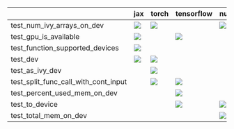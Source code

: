 |                                      | jax                                                                                                                                                                                    | torch                                                                                                                                                                              | tensorflow                                                                                                                                                                             | numpy                                                                                                                                                                                  |
|:-------------------------------------|:---------------------------------------------------------------------------------------------------------------------------------------------------------------------------------------|:-----------------------------------------------------------------------------------------------------------------------------------------------------------------------------------|:---------------------------------------------------------------------------------------------------------------------------------------------------------------------------------------|:---------------------------------------------------------------------------------------------------------------------------------------------------------------------------------------|
| test_num_ivy_arrays_on_dev           | <a href="https://github.com/unifyai/ivy/actions/runs/3683652584/jobs/6232473623" rel="noopener noreferrer" target="_blank"><img src=https://img.shields.io/badge/-failure-red></a>     | <a href="https://github.com/unifyai/ivy/actions/runs/3602947825" rel="noopener noreferrer" target="_blank"><img src=https://img.shields.io/badge/-success-success></a>             |                                                                                                                                                                                        | <a href="https://github.com/unifyai/ivy/actions/runs/3675860375/jobs/6215799528" rel="noopener noreferrer" target="_blank"><img src=https://img.shields.io/badge/-failure-red></a>     |
| test_gpu_is_available                | <a href="https://github.com/unifyai/ivy/actions/runs/3667220897/jobs/6199536874" rel="noopener noreferrer" target="_blank"><img src=https://img.shields.io/badge/-success-success></a> |                                                                                                                                                                                    | <a href="https://github.com/unifyai/ivy/actions/runs/3693961047/jobs/6254571402" rel="noopener noreferrer" target="_blank"><img src=https://img.shields.io/badge/-success-success></a> |                                                                                                                                                                                        |
| test_function_supported_devices      | <a href="https://github.com/unifyai/ivy/actions/runs/3667960457/jobs/6200759736" rel="noopener noreferrer" target="_blank"><img src=https://img.shields.io/badge/-success-success></a> |                                                                                                                                                                                    |                                                                                                                                                                                        |                                                                                                                                                                                        |
| test_dev                             | <a href="https://github.com/unifyai/ivy/actions/runs/3683022543/jobs/6231233304" rel="noopener noreferrer" target="_blank"><img src=https://img.shields.io/badge/-failure-red></a>     | <a href="https://github.com/unifyai/ivy/actions/runs/3683022543/jobs/6231241047" rel="noopener noreferrer" target="_blank"><img src=https://img.shields.io/badge/-failure-red></a> |                                                                                                                                                                                        |                                                                                                                                                                                        |
| test_as_ivy_dev                      |                                                                                                                                                                                        | <a href="https://github.com/unifyai/ivy/actions/runs/3678718653/jobs/6222314933" rel="noopener noreferrer" target="_blank"><img src=https://img.shields.io/badge/-failure-red></a> |                                                                                                                                                                                        |                                                                                                                                                                                        |
| test_split_func_call_with_cont_input |                                                                                                                                                                                        | <a href="null" rel="noopener noreferrer" target="_blank"><img src=https://img.shields.io/badge/-success-success></a>                                                               | <a href="https://github.com/unifyai/ivy/actions/runs/3692386134/jobs/6251260459" rel="noopener noreferrer" target="_blank"><img src=https://img.shields.io/badge/-success-success></a> |                                                                                                                                                                                        |
| test_percent_used_mem_on_dev         |                                                                                                                                                                                        |                                                                                                                                                                                    | <a href="https://github.com/unifyai/ivy/actions/runs/3646229083/jobs/6157093346" rel="noopener noreferrer" target="_blank"><img src=https://img.shields.io/badge/-success-success></a> |                                                                                                                                                                                        |
| test_to_device                       |                                                                                                                                                                                        |                                                                                                                                                                                    | <a href="https://github.com/unifyai/ivy/actions/runs/3683022543/jobs/6231239536" rel="noopener noreferrer" target="_blank"><img src=https://img.shields.io/badge/-failure-red></a>     | <a href="https://github.com/unifyai/ivy/actions/runs/3683022543/jobs/6231227023" rel="noopener noreferrer" target="_blank"><img src=https://img.shields.io/badge/-failure-red></a>     |
| test_total_mem_on_dev                |                                                                                                                                                                                        |                                                                                                                                                                                    |                                                                                                                                                                                        | <a href="https://github.com/unifyai/ivy/actions/runs/3672701405/jobs/6209137044" rel="noopener noreferrer" target="_blank"><img src=https://img.shields.io/badge/-success-success></a> |